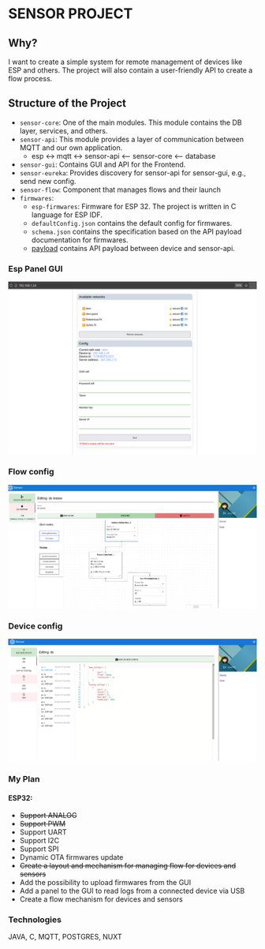 # SENSOR PROJECT

## Why?

I want to create a simple system for remote management of devices like ESP and others. The project will also contain a user-friendly API to create a flow process.

## Structure of the Project

- `sensor-core`:
  One of the main modules. This module contains the DB layer, services, and others.
- `sensor-api`:
  This module provides a layer of communication between MQTT and our own application.
  - esp <-> mqtt <-> sensor-api <-- sensor-core <-- database
- `sensor-gui`:
  Contains GUI and API for the Frontend.
- `sensor-eureka`:
  Provides discovery for sensor-api for sensor-gui, e.g., send new config.
- `sensor-flow`:
  Component that manages flows and their launch
- `firmwares`:
  - `esp-firmwares`:
    Firmware for ESP 32. The project is written in C language for ESP IDF.
  - `defaultConfig.json` contains the default config for firmwares.
  - `schema.json` contains the specification based on the API payload documentation for firmwares.
  - [payload](documentation/README) contains API payload between device and sensor-api.


### Esp Panel GUI

![img.png](documentation/files/esp-panel.png)

### Flow config

![img.png](documentation/files/flow-config.png)

### Device config

![img.png](documentation/files/device-config.png)

### My Plan
#### ESP32:
* ~~Support ANALOG~~
* ~~Support PWM~~
* Support UART
* Support I2C
* Support SPI
* Dynamic OTA firmwares update
* ~~Create a layout and mechanism for managing flow for devices and sensors~~
* Add the possibility to upload firmwares from the GUI
* Add a panel to the GUI to read logs from a connected device via USB
* Create a flow mechanism for devices and sensors

### Technologies

JAVA, C, MQTT, POSTGRES, NUXT
